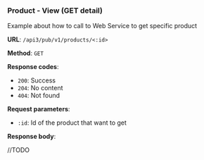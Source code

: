 ### Product - View (GET detail)

Example about how to call to Web Service to get specific product

**URL**: `/api3/pub/v1/products/<:id>`

**Method**: `GET`

**Response codes**: 
* `200`: Success
* `204`: No content
* `404`: Not found
  
**Request parameters**:
* `:id`: Id of the product that want to get 
  
**Response body**:

//TODO 


